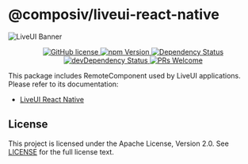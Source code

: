 # @composiv/liveui-react-native

<img src="https://liveui.composiv.ai/img/liveui-readme-banner.jpg" alt="LiveUI Banner" align="center" />

<p align="center">
    <!-- GitHub license -->
    <a href="https://github.com/composiv/liveui-react-native/blob/master/LICENSE">
        <img src="https://img.shields.io/github/license/composiv/liveui-react-native?color=blue" alt="GitHub license" />
    </a>
     <!-- npm Version -->
    <a href="https://www.npmjs.com/package/@composiv/liveui-react-native">
        <img src="https://img.shields.io/npm/v/@composiv/liveui-react-native?color=blue" alt="npm Version" />
    </a>
    <!-- Dependency Status -->
    <a href="https://david-dm.org/composiv/liveui-react-native">
        <img src="https://img.shields.io/david/composiv/liveui-react-native" alt="Dependency Status" />
    </a>
    <!-- devDependency Status -->
    <a href="https://david-dm.org/composiv/liveui-react-native?type=dev">
        <img src="https://img.shields.io/david/dev/composiv/liveui-react-native" alt="devDependency Status" />
    </a>
    <!-- PRs Welcome -->
    <a href="https://liveui.composiv.ai/docs/contributing">
        <img src="https://img.shields.io/badge/PRs-welcome-brightgreen.svg" alt="PRs Welcome" />
    </a>
</p>


This package includes RemoteComponent used by LiveUI applications.
Please refer to its documentation:

- [LiveUI React Native](https://liveui.composiv.ai/docs/liveui-react-native)

## License
This project is licensed under the Apache License, Version 2.0. See [LICENSE](https://github.com/composiv/liveui-react-native/blob/master/LICENSE) for the full license text.

